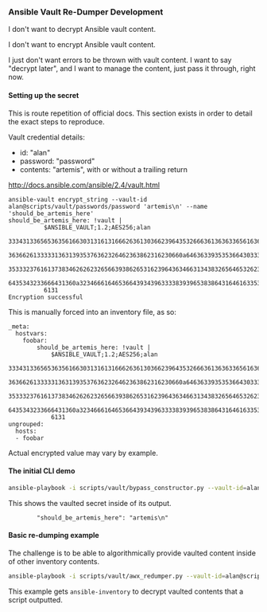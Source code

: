 ### Ansible Vault Re-Dumper Development

I don't want to decrypt Ansible vault content.

I don't want to encrypt Ansible vault content.

I just don't want errors to be thrown with vault content.
I want to say "decrypt later", and I want to manage the content,
just pass it through, right now.

#### Setting up the secret

This is route repetition of official docs.
This section exists in order to detail the exact steps to reproduce.

Vault credential details:

 - id: "alan"
 - password: "password"
 - contents: "artemis", with or without a trailing return

http://docs.ansible.com/ansible/2.4/vault.html

```
ansible-vault encrypt_string --vault-id alan@scripts/vault/passwords/password 'artemis\n' --name 'should_be_artemis_here'
should_be_artemis_here: !vault |
          $ANSIBLE_VAULT;1.2;AES256;alan
          33343133656536356166303131613166626361303662396435326663613636336561636533396138
          3636626133333136313935376362326462363862316230660a646363393535366430333033336131
          35333237616137383462626232656639386265316239643634663134383265646532623463633662
          6435343233666431360a323466616465366439343963333839396538386431646163353763333762
          6131
Encryption successful
```

This is manually forced into an inventory file, as so:

```
_meta:
  hostvars:
    foobar:
        should_be_artemis_here: !vault |
            $ANSIBLE_VAULT;1.2;AES256;alan
            33343133656536356166303131613166626361303662396435326663613636336561636533396138
            3636626133333136313935376362326462363862316230660a646363393535366430333033336131
            35333237616137383462626232656639386265316239643634663134383265646532623463633662
            6435343233666431360a323466616465366439343963333839396538386431646163353763333762
            6131
ungrouped:
  hosts:
  - foobar
```

Actual encrypted value may vary by example.

#### The initial CLI demo

```bash
ansible-playbook -i scripts/vault/bypass_constructor.py --vault-id=alan@scripts/vault/passwords/password debugging/hostvars_print.yml
```

This shows the vaulted secret inside of its output.

```
        "should_be_artemis_here": "artemis\n"
```

#### Basic re-dumping example

The challenge is to be able to algorithmically provide vaulted content
inside of other inventory contents.

```bash
ansible-playbook -i scripts/vault/awx_redumper.py --vault-id=alan@scripts/vault/passwords/password debugging/hostvars_print.yml
```

This example gets `ansible-inventory` to decrypt vaulted contents that a
script outputted.

